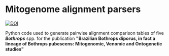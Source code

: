 # Mitogenome alignment parsers



[![DOI](https://zenodo.org/badge/DOI/10.5281/zenodo.3542109.svg)](https://doi.org/10.5281/zenodo.3542109)



Python code used to generate pairwise alignment comparison tables of five ***Bothrops*** spp. for the publication **"Brazilian Bothrops diporus, in fact a lineage of Bothrops pubescens:  Mitogenomic, Venomic and Ontogenetic studies"**
